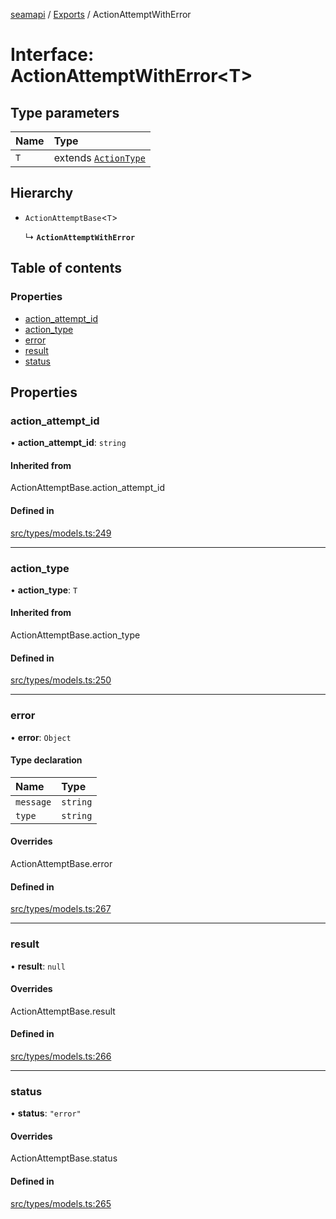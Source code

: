 [seamapi](../README.md) / [Exports](../modules.md) / ActionAttemptWithError

# Interface: ActionAttemptWithError<T\>

## Type parameters

| Name | Type |
| :------ | :------ |
| `T` | extends [`ActionType`](../modules.md#actiontype) |

## Hierarchy

- `ActionAttemptBase`<`T`\>

  ↳ **`ActionAttemptWithError`**

## Table of contents

### Properties

- [action\_attempt\_id](ActionAttemptWithError.md#action_attempt_id)
- [action\_type](ActionAttemptWithError.md#action_type)
- [error](ActionAttemptWithError.md#error)
- [result](ActionAttemptWithError.md#result)
- [status](ActionAttemptWithError.md#status)

## Properties

### action\_attempt\_id

• **action\_attempt\_id**: `string`

#### Inherited from

ActionAttemptBase.action\_attempt\_id

#### Defined in

[src/types/models.ts:249](https://github.com/seamapi/javascript/blob/main/src/types/models.ts#L249)

___

### action\_type

• **action\_type**: `T`

#### Inherited from

ActionAttemptBase.action\_type

#### Defined in

[src/types/models.ts:250](https://github.com/seamapi/javascript/blob/main/src/types/models.ts#L250)

___

### error

• **error**: `Object`

#### Type declaration

| Name | Type |
| :------ | :------ |
| `message` | `string` |
| `type` | `string` |

#### Overrides

ActionAttemptBase.error

#### Defined in

[src/types/models.ts:267](https://github.com/seamapi/javascript/blob/main/src/types/models.ts#L267)

___

### result

• **result**: ``null``

#### Overrides

ActionAttemptBase.result

#### Defined in

[src/types/models.ts:266](https://github.com/seamapi/javascript/blob/main/src/types/models.ts#L266)

___

### status

• **status**: ``"error"``

#### Overrides

ActionAttemptBase.status

#### Defined in

[src/types/models.ts:265](https://github.com/seamapi/javascript/blob/main/src/types/models.ts#L265)

